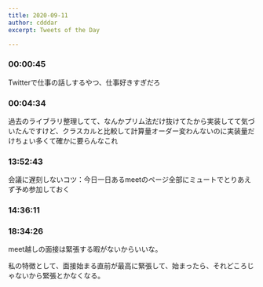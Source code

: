 ```yaml
---
title: 2020-09-11
author: cdddar
excerpt: Tweets of the Day

---
```


### 00:00:45

Twitterで仕事の話しするやつ、仕事好きすぎだろ

### 00:04:34

過去のライブラリ整理してて、なんかプリム法だけ抜けてたから実装してて気づいたんですけど、クラスカルと比較して計算量オーダー変わんないのに実装量だけちょい多くて確かに要らんなこれ

### 13:52:43

会議に遅刻しないコツ：今日一日あるmeetのページ全部にミュートでとりあえず予め参加しておく

### 14:36:11

<blockquote class="twitter-tweet"><p lang="ja" dir="ltr"></p><a href="https://twitter.com/solpidem/status/1304128388685205504?ref_src=twsrc%5Etfw"></a></blockquote><script async src="https://platform.twitter.com/widgets.js" charset="utf-8"></script>

<blockquote class="twitter-tweet"><p lang="ja" dir="ltr"></p><a href="https://twitter.com/cccpasta/status/1304279746579103745?ref_src=twsrc%5Etfw"></a></blockquote><script async src="https://platform.twitter.com/widgets.js" charset="utf-8"></script>

### 18:34:26

meet越しの面接は緊張する暇がないからいいな。

私の特徴として、面接始まる直前が最高に緊張して、始まったら、それどころじゃないから緊張とかなくなる。
